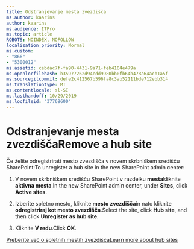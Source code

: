 ```yaml
---
title: Odstranjevanje mesta zvezdišča
ms.author: kaarins
author: kaarins
ms.audience: ITPro
ms.topic: article
ROBOTS: NOINDEX, NOFOLLOW
localization_priority: Normal
ms.custom:
- "866"
- "5300012"
ms.assetid: cebdac7f-fa90-4431-9a71-feb4104e479a
ms.openlocfilehash: b35977262d94cdd9980bb0fb64b478a64acb1a5f
ms.sourcegitcommit: defe2c412567b596fa8c3ab52111bde712ebb314
ms.translationtype: MT
ms.contentlocale: sl-SI
ms.lasthandoff: 10/29/2019
ms.locfileid: "37768600"
---
```

# <a name="remove-a-hub-site"></a><span data-ttu-id="0bc97-102">Odstranjevanje mesta zvezdišča</span><span class="sxs-lookup"><span data-stu-id="0bc97-102">Remove a hub site</span></span>

<span data-ttu-id="0bc97-103">Če želite odregistrirati mesto zvezdišča v novem skrbniškem središču SharePoint:</span><span class="sxs-lookup"><span data-stu-id="0bc97-103">To unregister a hub site in the new SharePoint admin center:</span></span>
  
1. <span data-ttu-id="0bc97-104">V novem skrbniškem središču SharePoint v razdelku **mesta**kliknite **aktivna mesta**.</span><span class="sxs-lookup"><span data-stu-id="0bc97-104">In the new SharePoint admin center, under **Sites**, click **Active sites**.</span></span>

2. <span data-ttu-id="0bc97-105">Izberite spletno mesto, kliknite **mesto zvezdišča**in nato kliknite **odregistriraj kot mesto zvezdišča**.</span><span class="sxs-lookup"><span data-stu-id="0bc97-105">Select the site, click **Hub site**, and then click **Unregister as hub site**.</span></span>

3. <span data-ttu-id="0bc97-106">Kliknite **V redu**.</span><span class="sxs-lookup"><span data-stu-id="0bc97-106">Click **OK**.</span></span>

[<span data-ttu-id="0bc97-107">Preberite več o spletnih mestih zvezdišča</span><span class="sxs-lookup"><span data-stu-id="0bc97-107">Learn more about hub sites</span></span>](https://support.office.com/article/what-is-a-sharepoint-hub-site-fe26ae84-14b7-45b6-a6d1-948b3966427f)
  